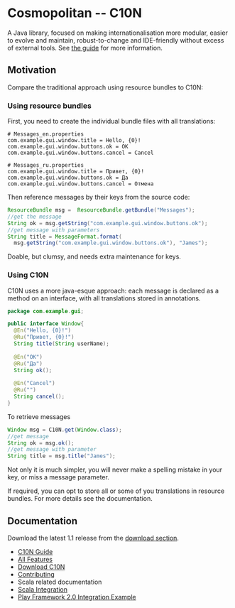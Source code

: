 Cosmopolitan -- C10N
====================

A Java library, focused on making internationalisation more modular, easier
to evolve and maintain, robust-to-change and IDE-friendly without excess of
external tools. See [the guide][C10NGuide] for more information.

Motivation
----------

Compare the traditional approach using resource bundles to C10N:

### Using resource bundles

First, you need to create the individual bundle files with all translations:

```
# Messages_en.properties
com.example.gui.window.title = Hello, {0}!
com.example.gui.window.buttons.ok = OK
com.example.gui.window.buttons.cancel = Cancel
```

```
# Messages_ru.properties
com.example.gui.window.title = Привет, {0}!
com.example.gui.window.buttons.ok = Да
com.example.gui.window.buttons.cancel = Отмена
```

Then reference messages by their keys from the source code:

```java
ResourceBundle msg =  ResourceBundle.getBundle("Messages");
//get the message
String ok = msg.getString("com.example.gui.window.buttons.ok");
//get message with parameters
String title = MessageFormat.format(
  msg.getString("com.example.gui.window.buttons.ok"), "James");
```

Doable, but clumsy, and needs extra maintenance for keys.

### Using C10N

C10N uses a more java-esque approach: each message is declared as a
method on an interface, with all translations stored in annotations.

```java
package com.example.gui;

public interface Window{
  @En("Hello, {0}!")
  @Ru("Привет, {0}!")
  String title(String userName);
  
  @En("OK")
  @Ru("Да")
  String ok();
  
  @En("Cancel")
  @Ru("")
  String cancel();
}
```

To retrieve messages

```java
Window msg = C10N.get(Window.class);
//get message
String ok = msg.ok();
//get message with parameter
String title = msg.title("James");
```

Not only it is much simpler, you will never make a spelling mistake in your key, or miss a message parameter.

If required, you can opt to store all or some of you translations in resource bundles. For more details see the documentation.

Documentation
-------------

Download the latest 1.1 release from the [download section][C10NDownload]. 

* [C10N Guide][C10NGuide]
* [All Features][C10NFeatures]
* [Download C10N][C10NDownload]
* [Contributing][C10NContributing]
* Scala related documentation
 * [Scala Integration][C10NScalaIntegration]
 * [Play Framework 2.0 Integration Example][C10NPlayIntegration]

  [C10NGuide]: https://github.com/rodionmoiseev/c10n/wiki/Overview "C10N Wiki: Guide"
  [C10NDownload]: https://github.com/rodionmoiseev/c10n/wiki/Download "Download C10N"
  [C10NFeatures]: https://github.com/rodionmoiseev/c10n/wiki/Features "C10N Wiki: Features"
  [C10NContributing]: https://github.com/rodionmoiseev/c10n/wiki/Contributing "C10N Wiki: Contributing"
  [C10NScalaIntegration]: https://github.com/rodionmoiseev/c10n/wiki/Scala-Integration "C10N Wiki: Scala Integration"
  [C10NPlayIntegration]: https://github.com/rodionmoiseev/c10n/wiki/Play-Framework-2.0-Integration "C10N Wiki: Play Framework 2.0 Integration"
